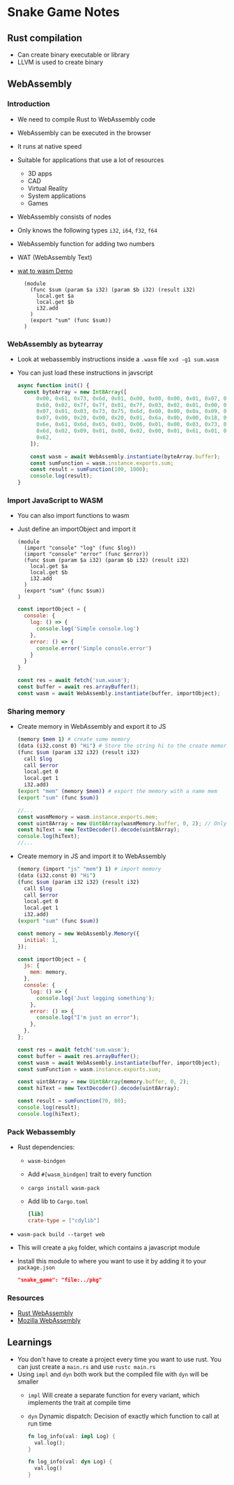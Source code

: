 # Snake Game Notes

## Rust compilation

- Can create binary executable or library
- LLVM is used to create binary

## WebAssembly

### Introduction

- We need to compile Rust to WebAssembly code
- WebAssembly can be executed in the browser
- It runs at native speed
- Suitable for applications that use a lot of resources
  - 3D apps
  - CAD
  - Virtual Reality
  - System applications
  - Games
- WebAssembly consists of nodes
- Only knows the following types `i32`, `i64`, `f32`, `f64`
- WebAssembly function for adding two numbers
- WAT (WebAssembly Text)
- [wat to wasm Demo](https://webassembly.github.io/wabt/demo/wat2wasm/)
  
    ```wat
      (module
        (func $sum (param $a i32) (param $b i32) (result i32)
          local.get $a
          local.get $b
          i32.add
        )
        (export "sum" (func $sum))
      )
    ```

### WebAssembly as bytearray

- Look at webassembly instructions inside a `.wasm` file `xxd -g1 sum.wasm`
- You can just load these instructions in javscript

    ```js
    async function init() {
      const byteArray = new Int8Array([
          0x00, 0x61, 0x73, 0x6d, 0x01, 0x00, 0x00, 0x00, 0x01, 0x07, 0x01,
          0x60, 0x02, 0x7f, 0x7f, 0x01, 0x7f, 0x03, 0x02, 0x01, 0x00, 0x07,
          0x07, 0x01, 0x03, 0x73, 0x75, 0x6d, 0x00, 0x00, 0x0a, 0x09, 0x01,
          0x07, 0x00, 0x20, 0x00, 0x20, 0x01, 0x6a, 0x0b, 0x00, 0x18, 0x04,
          0x6e, 0x61, 0x6d, 0x65, 0x01, 0x06, 0x01, 0x00, 0x03, 0x73, 0x75,
          0x6d, 0x02, 0x09, 0x01, 0x00, 0x02, 0x00, 0x01, 0x61, 0x01, 0x01,
          0x62,
        ]);

        const wasm = await WebAssembly.instantiate(byteArray.buffer);
        const sumFunction = wasm.instance.exports.sum;
        const result = sumFunction(100, 1000);
        console.log(result);
    }
    ```

### Import JavaScript to WASM

- You can also import functions to wasm
- Just define an importObject and import it

    ```wat
    (module
      (import "console" "log" (func $log))
      (import "console" "error" (func $error))
      (func $sum (param $a i32) (param $b i32) (result i32)
        local.get $a
        local.get $b
        i32.add
      )
      (export "sum" (func $sum))
    )
    ```

    ```js
    const importObject = {
      console: {
        log: () => {
          console.log('Simple console.log')
        },
        error: () => {
          console.error('Simple console.error')
        }
      }
    }

    const res = await fetch('sum.wasm');
    const buffer = await res.arrayBuffer();
    const wasm = await WebAssembly.instantiate(buffer, importObject);
    ```

### Sharing memory

- Create memory in WebAssembly and export it to JS

    ```bash
    (memory $mem 1) # create some memory
    (data (i32.const 0) "Hi") # Store the string hi to the create memory
    (func $sum (param i32 i32) (result i32)
      call $log
      call $error
      local.get 0
      local.get 1
      i32.add)
    (export "mem" (memory $mem)) # export the memory with a name mem
    (export "sum" (func $sum))
    ```

    ```js
    //...
    const wasmMemory = wasm.instance.exports.mem;
    const uint8Array = new Uint8Array(wasmMemory.buffer, 0, 2); // Only fist two bytes
    const hiText = new TextDecoder().decode(uint8Array);
    console.log(hiText);
    //...
    ```

- Create memory in JS and import it to WebAssembly

    ```bash
    (memory (import "js" "mem") 1) # import memory
    (data (i32.const 0) "Hi")
    (func $sum (param i32 i32) (result i32)
      call $log
      call $error
      local.get 0
      local.get 1
      i32.add)
    (export "sum" (func $sum))
    ```

    ```js
    const memory = new WebAssembly.Memory({
      initial: 1,
    });

    const importObject = {
      js: {
        mem: memory,
      },
      console: {
        log: () => {
          console.log('Just logging something');
        },
        error: () => {
          console.log("I'm just an error");
        },
      },
    };

    const res = await fetch('sum.wasm');
    const buffer = await res.arrayBuffer();
    const wasm = await WebAssembly.instantiate(buffer, importObject);
    const sumFunction = wasm.instance.exports.sum;

    const uint8Array = new Uint8Array(memory.buffer, 0, 2);
    const hiText = new TextDecoder().decode(uint8Array);

    const result = sumFunction(70, 80);
    console.log(result);
    console.log(hiText);
    ```

### Pack Webassembly

- Rust dependencies:
  - `wasm-bindgen`
  - Add `#[wasm_bindgen]` trait to every function
  - `cargo install wasm-pack`
  - Add lib to `Cargo.toml`

      ```toml
      [lib]
      crate-type = ["cdylib"]
      ```

- `wasm-pack build --target web`
- This will create a `pkg` folder, which contains a javascript module
- Install this module to where you want to use it by adding it to your `package.json`

    ```json
    "snake_game": "file:../pkg"
    ```

### Resources

- [Rust WebAssembly](https://rustwasm.github.io/book/)
- [Mozilla WebAssembly](https://developer.mozilla.org/en-US/docs/WebAssembly)

## Learnings

- You don't have to create a project every time you want to use rust. You can just create a `main.rs` and use `rustc main.rs`
- Using `impl` and `dyn` both work but the compiled file with `dyn` will be smaller
  - `impl` Will create a separate function for every variant, which implements the trait at compile time
  - `dyn` Dynamic dispatch: Decision of exactly which function to call at run time

    ```rust
    fn log_info(val: impl Log) {
      val.log();
    }

    fn log_info(val: dyn Log) {
      val.log()
    }
    ```
